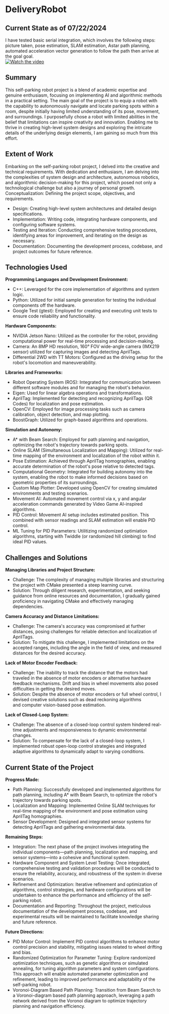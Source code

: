 # DeliveryRobot
## Current State as of 07/22/2024
I have tested basic serial integration, which involves the following steps: picture taken, pose estimation, SLAM estimation, Astar path planning, automated acceleration vector generation to follow the path then arrive at the goal goal.<br>
[![Watch the video](https://img.youtube.com/vi/7LRzWPnWU2A/hqdefault.jpg)](https://youtu.be/7LRzWPnWU2A)

## Summary
This self-parking robot project is a blend of academic expertise and genuine enthusiasm, focusing on implementing AI and algorithmic methods in a practical setting. The main goal of the project is to equip a robot with the capability to autonomously navigate and locate parking spots within a room, despite initially having limited understanding of its pose, movement, and surroundings.
I purposefully chose a robot with limited abilities in the belief that limitations can inspire creativity and innovation. Enabling me to thrive in creating high-level system designs and exploring the intricate details of the underlying design elements, I am gaining so much from this effort.

## Extent of Work
Embarking on the self-parking robot project, I delved into the creative and technical requirements. With dedication and enthusiasm, I am delving into the complexities of system design and architecture, autonomous robotics, and algorithmic decision-making for this project, which posed not only a technological challenge but also a journey of personal growth.
Conceptualization: Defining the project scope, objectives, and requirements.
- Design: Creating high-level system architectures and detailed design specifications.
- Implementation: Writing code, integrating hardware components, and configuring software systems.
- Testing and Iteration: Conducting comprehensive testing procedures, identifying areas for improvement, and iterating on the design as necessary.
- Documentation: Documenting the development process, codebase, and project outcomes for future reference.

## Technologies Used

**Programming Languages and Development Environment:**
- C++: Leveraged for the core implementation of algorithms and system logic.
- Python: Utilized for initial sample generation for testing the individual components off the hardware.
- Google Test (gtest): Employed for creating and executing unit tests to ensure code reliability and functionality.
  
**Hardware Components:**
- NVIDIA Jetson Nano: Utilized as the controller for the robot, providing computational power for real-time processing and decision-making.
- Camera: An 8MP HD resolution, 160° FOV wide-angle camera (IMX219 sensor) utilized for capturing images and detecting AprilTags.
- Differential 2WD with TT Motors: Configured as the driving setup for the robot's locomotion and maneuverability.

**Libraries and Frameworks:**
- Robot Operating System (ROS): Integrated for communication between different software modules and for managing the robot's behavior.
- Eigen: Used for linear algebra operations and transformations.
- AprilTag: Implemented for detecting and recognizing AprilTags (QR Codes) for localization and pose estimation.
- OpenCV: Employed for image processing tasks such as camera calibration, object detection, and map plotting.
- BoostGraph: Utilized for graph-based algorithms and operations.

**Simulation and Autonomy:**
- A* with Beam Search: Employed for path planning and navigation, optimizing the robot's trajectory towards parking spots.
- Online SLAM (Simultaneous Localization and Mapping): Utilized for real-time mapping of the environment and localization of the robot within it.
- Pose Estimation: Achieved through AprilTag homographies, enabling accurate determination of the robot's pose relative to detected tags.
- Computational Geometry: Integrated for building autonomy into the system, enabling the robot to make informed decisions based on geometric properties of its surroundings.
- Custom Map Plotter: Developed using OpenCV for creating simulated environments and testing scenarios.
- Movement AI: Automated movement control via x, y and angular acceleration commands generated by Video Game AI-inspired algorithms.
- PID Control: Movement AI setup includes estimated position. This combined with sensor readings and SLAM estimation will enable PID control.
- ML Tuning for PID Parameters: Utilitizing randomized optimiation algorithms, starting with Twiddle (or randomized hill climbing) to find ideal PID values. 

## Challenges and Solutions

**Managing Libraries and Project Structure:**
- Challenge: The complexity of managing multiple libraries and structuring the project with CMake presented a steep learning curve.
- Solution: Through diligent research, experimentation, and seeking guidance from online resources and documentation, I gradually gained proficiency in navigating CMake and effectively managing dependencies.

**Camera Accuracy and Distance Limitations:**
- Challenge: The camera's accuracy was compromised at further distances, posing challenges for reliable detection and localization of AprilTags.
- Solution: To mitigate this challenge, I implemented limitations on the accepted ranges, including the angle in the field of view, and measured distances for the desired accuracy.

**Lack of Motor Encoder Feedback:**
- Challenge: The inability to track the distance that the motors had traveled in the absence of motor encoders or alternative hardware feedback mechanisms. Drift and bias in wheel movements also posed difficulties in getting the desired moves.
- Solution: Despite the absence of motor encoders or full wheel control, I devised creative solutions such as dead reckoning algorithms and computer vision-based pose estimation.

**Lack of Closed-Loop System:**
- Challenge: The absence of a closed-loop control system hindered real-time adjustments and responsiveness to dynamic environmental changes.
- Solution: To compensate for the lack of a closed-loop system, I implemented robust open-loop control strategies and integrated adaptive algorithms to dynamically adapt to varying conditions.

## Current State of the Project

**Progress Made:**
- Path Planning: Successfully developed and implemented algorithms for path planning, including A* with Beam Search, to optimize the robot's trajectory towards parking spots.
- Localization and Mapping: Implemented Online SLAM techniques for real-time mapping of the environment and pose estimation using AprilTag homographies.
- Sensor Development: Designed and integrated sensor systems for detecting AprilTags and gathering environmental data.

**Remaining Steps:**
- Integration: The next phase of the project involves integrating the individual components—path planning, localization and mapping, and sensor systems—into a cohesive and functional system.
- Hardware Component and System Level Testing: Once integrated, comprehensive testing and validation procedures will be conducted to ensure the reliability, accuracy, and robustness of the system in diverse scenarios.
- Refinement and Optimization: Iterative refinement and optimization of algorithms, control strategies, and hardware configurations will be undertaken to enhance the performance and efficiency of the self-parking robot.
- Documentation and Reporting: Throughout the project, meticulous documentation of the development process, codebase, and experimental results will be maintained to facilitate knowledge sharing and future reference.

**Future Directions:**
- PID Motor Control: Implement PID control algorithms to enhance motor control precision and stability, mitigating issues related to wheel drifting and bias.
- Randomized Optimization for Parameter Tuning: Explore randomized optimization techniques, such as genetic algorithms or simulated annealing, for tuning algorithm parameters and system configurations. This approach will enable automated parameter optimization and refinement, leading to improved performance and adaptability of the self-parking robot.
- Voronoi-Diagram Based Path Planning: Transition from Beam Search to a Voronoi-diagram based path planning approach, leveraging a path network derived from the Voronoi diagram to optimize trajectory planning and navigation efficiency.
